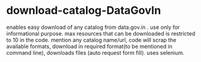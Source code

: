 # download-catalog-DataGovIn
enables easy download of any catalog from data.gov.in . use only for informational purpose.
max resources that can be downloaded is restricted to 10 in the code.
mention any catalog name/url, code will scrap the available formats, download in required format(to be mentioned in command line), downloads files (auto request form fill). uses selenium.
